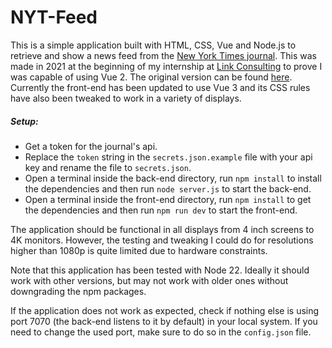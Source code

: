# NYT-Feed
This is a simple application built with HTML, CSS, Vue and Node.js to retrieve and show a news feed from the [New York Times journal](https://www.nytimes.com/). This was made in 2021 at the beginning of my internship at [Link Consulting](https://linkconsulting.com/) to prove I was capable of using Vue 2. The original version can be found [here](https://github.com/Jorge-L-F/NYT-Feed/tree/original). Currently the front-end has been updated to use Vue 3 and its CSS rules have also been tweaked to work in a variety of displays.

##### Setup:
- Get a token for the journal's api.
- Replace the `token` string in the `secrets.json.example` file with your api key and rename the file to `secrets.json`.
- Open a terminal inside the back-end directory, run `npm install` to install the dependencies and then run `node server.js` to start the back-end.
- Open a terminal inside the front-end directory, run `npm install` to get the dependencies and then run `npm run dev` to start the front-end.

The application should be functional in all displays from 4 inch screens to 4K monitors. However, the testing and tweaking I could do for resolutions higher than 1080p is quite limited due to hardware constraints.

Note that this application has been tested with Node 22. Ideally it should work with other versions, but may not work with older ones without downgrading the npm packages.

If the application does not work as expected, check if nothing else is using port 7070 (the back-end listens to it by default) in your local system. If you need to change the used port, make sure to do so in the `config.json` file.
